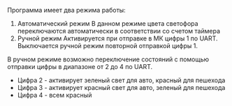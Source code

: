 Программа имеет два режима работы:
1. Автоматический режим
   В данном режиме цвета светофора переключаются автоматически в соответствии со счетом таймера
2. Ручной режим
   Активируется при отправке в МК цифры 1 по UART. Выключается ручной режим повторной отправкой цифры 1.

В ручном режиме возможно переключение состояний с помощью отправки цифры в диапазоне от 2 до 4 по UART.
- Цифра 2 - активирует зеленый свет для авто, красный для пешехода
- Цифра 3 - активирует красный свет для авто, зеленый для пешехода
- Цифра 4 - всем красный

